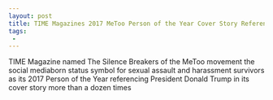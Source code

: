 ```yaml
---
layout: post
title: TIME Magazines 2017 MeToo Person of the Year Cover Story References Trump Over a Dozen Times
tags:
 -
---
```

TIME Magazine named The Silence Breakers of the MeToo movement  the social mediaborn status symbol for sexual assault and harassment survivors  as its 2017 Person of the Year referencing President Donald Trump in its cover story more than a dozen times
